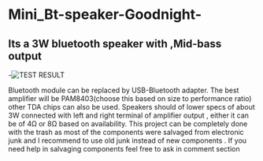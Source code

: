 # Mini_Bt-speaker-Goodnight-
## Its a 3W bluetooth speaker with ,Mid-bass output

-![TEST RESULT](https://i.pinimg.com/originals/56/45/74/564574e66264508549d43d13b94b7fc9.jpg)

Bluetooth module can be replaced by USB-Bluetooth adapter. The best
amplifier will be PAM8403(choose this based on size to performance ratio)
other TDA chips can also be used. Speakers should of lower specs of about 3W
connected with left and right terminal of amplifier output , either it can be of
4Ω or 8Ω based on availability. This project can be completely done with the
trash as most of the components were salvaged from electronic junk and I
recommend to use old junk instead of new components .
If you need help in salvaging components feel free to ask in comment section
